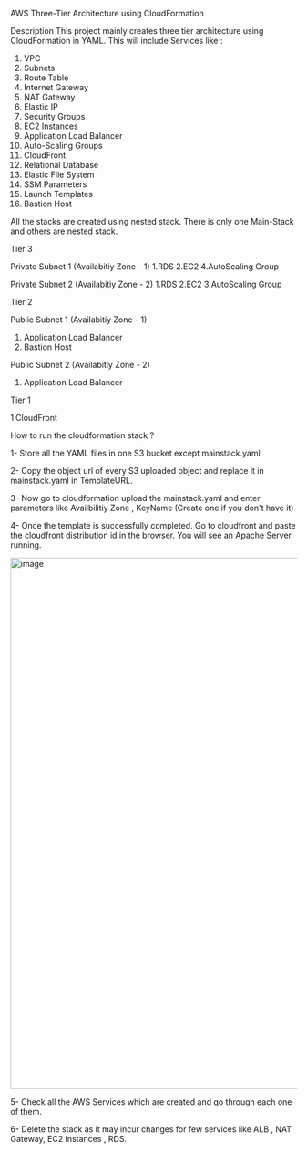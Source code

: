 AWS Three-Tier Architecture using CloudFormation

Description
This project mainly creates three tier architecture using CloudFormation in YAML. This will include Services like :
1. VPC
2. Subnets
3. Route Table
4. Internet Gateway
5. NAT Gateway
6. Elastic IP
7. Security Groups
8. EC2 Instances
9. Application Load Balancer
10. Auto-Scaling Groups
11. CloudFront
12. Relational Database 
13. Elastic File System
14. SSM Parameters
15. Launch Templates
16. Bastion Host

All the stacks are created using nested stack. There is only one Main-Stack and others are nested stack.

Tier 3

Private Subnet 1 (Availabitiy Zone - 1)
1.RDS
2.EC2
4.AutoScaling Group

Private Subnet 2 (Availabitiy Zone - 2)
1.RDS
2.EC2
3.AutoScaling Group

Tier 2

Public Subnet 1 (Availabitiy Zone - 1)
1. Application Load Balancer 
2. Bastion Host

Public Subnet 2 (Availabitiy Zone - 2)
1. Application Load Balancer 

Tier 1

1.CloudFront

How to run the cloudformation stack ?

1- Store all the YAML files in one S3 bucket except mainstack.yaml

2- Copy the object url of every S3 uploaded object and replace it in mainstack.yaml in TemplateURL.

3- Now go to cloudformation upload the mainstack.yaml and enter parameters like Availbilitiy Zone , KeyName (Create one if you don't have it)

4- Once the template is successfully completed. Go to cloudfront and paste the cloudfront distribution id in the browser. You will see an Apache Server running.

<img width="931" alt="image" src="https://github.com/AssassinUKG/googleSearcher/assets/25551975/44836df1-1d25-48f8-a599-4568322a4170">


5- Check all the AWS Services which are created and go through each one of them.

6- Delete the stack as it may incur changes for few services like ALB , NAT Gateway, EC2 Instances , RDS.

